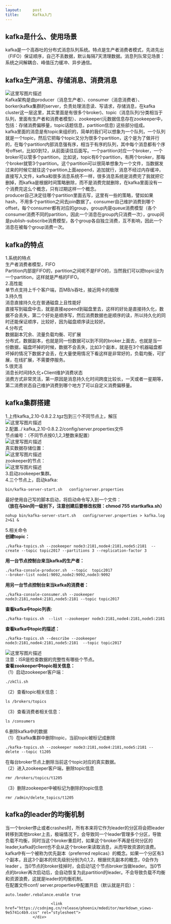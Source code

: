 ```yaml
---
layout:     post
title:      Kafka入门
---
```

<div id="article_content" class="article_content clearfix csdn-tracking-statistics" data-pid="blog" data-mod="popu_307" data-dsm="post">
								            <div id="content_views" class="markdown_views prism-atom-one-dark">
							<!-- flowchart 箭头图标 勿删 -->
							<svg xmlns="http://www.w3.org/2000/svg" style="display: none;"><path stroke-linecap="round" d="M5,0 0,2.5 5,5z" id="raphael-marker-block" style="-webkit-tap-highlight-color: rgba(0, 0, 0, 0);"></path></svg>
							<h2 id="kafka是什么使用场景">kafka是什么、使用场景</h2>

<p>kafka是一个高吞吐的分布式消息队列系统。特点是生产者消费者模式，先进先出（FIFO）保证顺序，自己不丢数据，默认每隔7天清理数据。消息列队常见场景：系统之间解耦合、峰值压力缓冲、异步通信。</p>



<h2 id="kafka生产消息存储消息消费消息">kafka生产消息、存储消息、消费消息</h2>

<p><img src="https://img-blog.csdn.net/20180909202408441?watermark/2/text/aHR0cHM6Ly9ibG9nLmNzZG4ubmV0L0FuZHJvaWRfeHVl/font/5a6L5L2T/fontsize/400/fill/I0JBQkFCMA==/dissolve/70" alt="这里写图片描述" title=""> <br>
Kafka架构是由producer（消息生产者）、consumer（消息消费者）、borker(kafka集群的server，负责处理消息读、写请求，存储消息，在kafka cluster这一层这里，其实里面是有很多个broker)、topic（消息队列/分类相当于队列，里面有生产者和消费者模型）、zookeeper(元数据信息存在zookeeper中，包括：存储消费偏移量，topic话题信息，partition信息) 这些部分组成。 <br>
kafka里面的消息是有topic来组织的，简单的我们可以想象为一个队列，一个队列就是一个topic，然后它把每个topic又分为很多个partition，这个是为了做并行的，在每个partition内部消息强有序，相当于有序的队列，其中每个消息都有个序号offset，比如0到12，从前面读往后面写。一个partition对应一个broker，一个broker可以管多个partition，比如说，topic有6个partition，有两个broker，那每个broker就管3个partition。这个partition可以很简单想象为一个文件，当数据发过来的时候它就往这个partition上面append，追加就行，消息不经过内存缓冲，直接写入文件，kafka和很多消息系统不一样，很多消息系统是消费完了我就把它删掉，而kafka是根据时间策略删除，而不是消费完就删除，在kafka里面没有一个消费完这么个概念，只有过期这样一个概念。 <br>
producer自己决定往哪个partition里面去写，这里有一些的策略，譬如如果hash，不用多个partition之间去join数据了。consumer自己维护消费到哪个offset，每个consumer都有对应的group，group内是queue消费模型（各个consumer消费不同的partition，因此一个消息在group内只消费一次），group间是publish-subscribe消费模型，各个group各自独立消费，互不影响，因此一个消息在被每个group消费一次。</p>



<h2 id="kafka的特点">kafka的特点</h2>

<p>1.系统的特点 <br>
生产者消费者模型，FIFO <br>
Partition内部是FIFO的，partition之间呢不是FIFO的，当然我们可以把topic设为一个partition，这样就是严格的FIFO。 <br>
2.高性能 <br>
单节点支持上千个客户端，百MB/s吞吐，接近网卡的极限 <br>
3.持久性 <br>
消息直接持久化在普通磁盘上且性能好 <br>
直接写到磁盘中去，就是直接append到磁盘里去，这样的好处是直接持久化，数据不会丢失，第二个好处是顺序写，然后消费数据也是顺序的读，所以持久化的同时还能保证顺序，比较好，因为磁盘顺序读比较好。 <br>
4.分布式 <br>
数据副本冗余、流量负载均衡、可扩展 <br>
分布式，数据副本，也就是同一份数据可以到不同的broker上面去，也就是当一份数据，磁盘坏掉的时候，数据不会丢失，比如3个副本，就是在3个机器磁盘都坏掉的情况下数据才会丢，在大量使用情况下看这样是非常好的，负载均衡，可扩展，在线扩展，不需要停服务。 <br>
5.很灵活 <br>
消息长时间持久化+Client维护消费状态 <br>
消费方式非常灵活，第一原因是消息持久化时间跨度比较长，一天或者一星期等，第二消费状态自己维护消费到哪个地方了可以自定义消费偏移量。</p>



<h2 id="kafka集群搭建">kafka集群搭建</h2>

<p>1.上传kafka_2.10-0.8.2.2.tgz包到三个不同节点上，解压 <br>
<img src="https://img-blog.csdn.net/20180909203354238?watermark/2/text/aHR0cHM6Ly9ibG9nLmNzZG4ubmV0L0FuZHJvaWRfeHVl/font/5a6L5L2T/fontsize/400/fill/I0JBQkFCMA==/dissolve/70" alt="这里写图片描述" title=""> <br>
2.配置../ kafka_2.10-0.8.2.2/config/server.properties文件 <br>
节点编号：（不同节点按0,1,2,3整数来配置） <br>
<img src="https://img-blog.csdn.net/20180909203525149?watermark/2/text/aHR0cHM6Ly9ibG9nLmNzZG4ubmV0L0FuZHJvaWRfeHVl/font/5a6L5L2T/fontsize/400/fill/I0JBQkFCMA==/dissolve/70" alt="这里写图片描述" title=""> <br>
真实数据存储位置： <br>
<img src="https://img-blog.csdn.net/20180909203547104?watermark/2/text/aHR0cHM6Ly9ibG9nLmNzZG4ubmV0L0FuZHJvaWRfeHVl/font/5a6L5L2T/fontsize/400/fill/I0JBQkFCMA==/dissolve/70" alt="这里写图片描述" title=""> <br>
zookeeper的节点： <br>
<img src="https://img-blog.csdn.net/20180909203603641?watermark/2/text/aHR0cHM6Ly9ibG9nLmNzZG4ubmV0L0FuZHJvaWRfeHVl/font/5a6L5L2T/fontsize/400/fill/I0JBQkFCMA==/dissolve/70" alt="这里写图片描述" title=""> <br>
3.启动zookeeper集群。 <br>
4.三个节点上，启动kafka:</p>



<pre class="prettyprint"><code class=" hljs axapta">bin/kafka-<span class="hljs-keyword">server</span>-start.sh   config/<span class="hljs-keyword">server</span>.properties</code></pre>

<p>最好使用自己写的脚本启动，将启动命令写入到一个文件： <br>
<strong>（放在与bin同一级别下，注意创建后要修改权限：chmod 755 startkafka.sh）</strong></p>



<pre class="prettyprint"><code class=" hljs avrasm">nohup bin/kafka-server-start<span class="hljs-preprocessor">.sh</span>   config/server<span class="hljs-preprocessor">.properties</span> &gt; kafka<span class="hljs-preprocessor">.log</span> <span class="hljs-number">2</span>&gt;&amp;<span class="hljs-number">1</span> &amp;</code></pre>

<p>5.相关命令 <br>
<strong>创建topic：</strong></p>



<pre class="prettyprint"><code class=" hljs brainfuck"><span class="hljs-string">.</span><span class="hljs-comment">/kafka</span><span class="hljs-literal">-</span><span class="hljs-comment">topics</span><span class="hljs-string">.</span><span class="hljs-comment">sh</span> <span class="hljs-literal">-</span><span class="hljs-literal">-</span><span class="hljs-comment">zookeeper</span> <span class="hljs-comment">node3:2181</span><span class="hljs-string">,</span><span class="hljs-comment">node4:2181</span><span class="hljs-string">,</span><span class="hljs-comment">node5:2181</span>  <span class="hljs-literal">-</span><span class="hljs-literal">-</span><span class="hljs-comment">create</span> <span class="hljs-literal">-</span><span class="hljs-literal">-</span><span class="hljs-comment">topic</span> <span class="hljs-comment">topic2017</span> <span class="hljs-literal">-</span><span class="hljs-literal">-</span><span class="hljs-comment">partitions</span> <span class="hljs-comment">3</span> <span class="hljs-literal">-</span><span class="hljs-literal">-</span><span class="hljs-comment">replication</span><span class="hljs-literal">-</span><span class="hljs-comment">factor</span> <span class="hljs-comment">3</span></code></pre>

<p><strong>用一台节点控制台来当kafka的生产者：</strong></p>



<pre class="prettyprint"><code class=" hljs lasso"><span class="hljs-built_in">.</span>/kafka<span class="hljs-attribute">-console</span><span class="hljs-attribute">-producer</span><span class="hljs-built_in">.</span>sh  <span class="hljs-subst">--</span>topic  topic2017 
<span class="hljs-subst">--</span>broker<span class="hljs-attribute">-list</span> node1:<span class="hljs-number">9092</span>,node2:<span class="hljs-number">9092</span>,node3:<span class="hljs-number">9092</span></code></pre>

<p><strong>用另一台节点控制台来当kafka的消费者：</strong></p>



<pre class="prettyprint"><code class=" hljs brainfuck"><span class="hljs-string">.</span><span class="hljs-comment">/kafka</span><span class="hljs-literal">-</span><span class="hljs-comment">console</span><span class="hljs-literal">-</span><span class="hljs-comment">consumer</span><span class="hljs-string">.</span><span class="hljs-comment">sh</span> <span class="hljs-literal">-</span><span class="hljs-literal">-</span><span class="hljs-comment">zookeeper</span> <span class="hljs-comment">node3:2181</span><span class="hljs-string">,</span><span class="hljs-comment">node4:2181</span><span class="hljs-string">,</span><span class="hljs-comment">node5:2181</span> <span class="hljs-literal">-</span><span class="hljs-literal">-</span><span class="hljs-comment">topic</span> <span class="hljs-comment">topic2017</span></code></pre>

<p><strong>查看kafka中topic列表:</strong></p>



<pre class="prettyprint"><code class=" hljs brainfuck"><span class="hljs-string">.</span><span class="hljs-comment">/kafka</span><span class="hljs-literal">-</span><span class="hljs-comment">topics</span><span class="hljs-string">.</span><span class="hljs-comment">sh</span>  <span class="hljs-literal">-</span><span class="hljs-literal">-</span><span class="hljs-comment">list</span> <span class="hljs-literal">-</span><span class="hljs-literal">-</span><span class="hljs-comment">zookeeper</span> <span class="hljs-comment">node3:2181</span><span class="hljs-string">,</span><span class="hljs-comment">node4:2181</span><span class="hljs-string">,</span><span class="hljs-comment">node5:2181</span></code></pre>

<p><strong>查看kafka中topic的描述：</strong></p>



<pre class="prettyprint"><code class=" hljs brainfuck"><span class="hljs-string">.</span><span class="hljs-comment">/kafka</span><span class="hljs-literal">-</span><span class="hljs-comment">topics</span><span class="hljs-string">.</span><span class="hljs-comment">sh</span> <span class="hljs-literal">-</span><span class="hljs-literal">-</span><span class="hljs-comment">describe</span> <span class="hljs-literal">-</span><span class="hljs-literal">-</span><span class="hljs-comment">zookeeper</span> <span class="hljs-comment">node3:2181</span><span class="hljs-string">,</span><span class="hljs-comment">node4:2181</span><span class="hljs-string">,</span><span class="hljs-comment">node5:2181</span>  <span class="hljs-literal">-</span><span class="hljs-literal">-</span><span class="hljs-comment">topic</span> <span class="hljs-comment">topic2017</span></code></pre>

<p><img src="https://img-blog.csdn.net/20180909204306724?watermark/2/text/aHR0cHM6Ly9ibG9nLmNzZG4ubmV0L0FuZHJvaWRfeHVl/font/5a6L5L2T/fontsize/400/fill/I0JBQkFCMA==/dissolve/70" alt="这里写图片描述" title=""> <br>
注意：ISR是检查数据的完整性有哪些个节点。 <br>
<strong>查看zookeeper中topic相关信息：</strong> <br>
（1）启动zookeeper客户端：</p>



<pre class="prettyprint"><code class=" hljs avrasm">./zkCli<span class="hljs-preprocessor">.sh</span></code></pre>

<p>（2）查看topic相关信息：</p>



<pre class="prettyprint"><code class=" hljs mel"><span class="hljs-keyword">ls</span> /brokers/topics</code></pre>

<p>（3）查看消费者相关信息：</p>

<pre class="prettyprint"><code class=" hljs mel"><span class="hljs-keyword">ls</span> /consumers</code></pre>

<p>6.删除kafka中的数据 <br>
（1）在kafka集群中删除topic，当前topic被标记成删除</p>



<pre class="prettyprint"><code class=" hljs brainfuck"><span class="hljs-string">.</span><span class="hljs-comment">/kafka</span><span class="hljs-literal">-</span><span class="hljs-comment">topics</span><span class="hljs-string">.</span><span class="hljs-comment">sh</span> <span class="hljs-literal">-</span><span class="hljs-literal">-</span><span class="hljs-comment">zookeeper</span> <span class="hljs-comment">node3:2181</span><span class="hljs-string">,</span><span class="hljs-comment">node4:2181</span><span class="hljs-string">,</span><span class="hljs-comment">node5:2181</span> <span class="hljs-literal">-</span><span class="hljs-literal">-</span><span class="hljs-comment">delete</span> <span class="hljs-literal">-</span><span class="hljs-literal">-</span><span class="hljs-comment">topic</span> <span class="hljs-comment">t1205</span></code></pre>

<p>在每台broker节点上删除当前这个topic对应的真实数据。 <br>
（2）进入zookeeper客户端，删除topic信息</p>



<pre class="prettyprint"><code class=" hljs ">rmr /brokers/topics/t1205</code></pre>

<p>（3）删除zookeeper中被标记为删除的topic信息</p>



<pre class="prettyprint"><code class=" hljs ">rmr /admin/delete_topics/t1205</code></pre>



<h2 id="kafka的leader的均衡机制">kafka的leader的均衡机制</h2>

<p>当一个broker停止或者crashes时，所有本来将它作为leader的分区将会把leader转移到其他broker上去，极端情况下，会导致同一个leader管理多个分区，导致负载不均衡，同时当这个broker重启时，如果这个broker不再是任何分区的leader,kafka的client也不会从这个broker来读取消息，从而导致资源的浪费。 <br>
kafka中有一个被称为优先副本（preferred replicas）的概念。如果一个分区有3个副本，且这3个副本的优先级别分别为0,1,2，根据优先副本的概念，0会作为leader 。当0节点的broker挂掉时，会启动1这个节点broker当做leader。当0节点的broker再次启动后，会自动恢复为此partition的leader。不会导致负载不均衡和资源浪费，这就是leader的均衡机制。 <br>
在配置文件conf/ server.properties中配置开启（默认就是开启）：</p>



<pre class="prettyprint"><code class=" hljs avrasm">auto<span class="hljs-preprocessor">.leader</span><span class="hljs-preprocessor">.rebalance</span><span class="hljs-preprocessor">.enable</span> true</code></pre>            </div>
						<link href="https://csdnimg.cn/release/phoenix/mdeditor/markdown_views-9e5741c4b9.css" rel="stylesheet">
                </div>